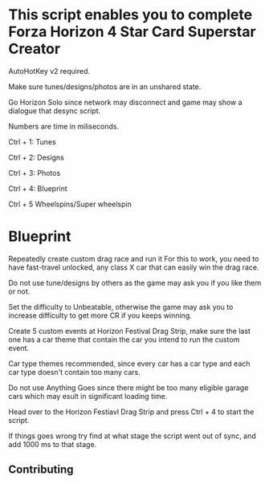 # This script enables you to complete Forza Horizon 4 Star Card Superstar Creator
AutoHotKey v2 required. 

Make sure tunes/designs/photos are in an unshared state. 

Go Horizon Solo since network may disconnect and game may show a dialogue that desync script.

Numbers are time in miliseconds.



Ctrl + 1: Tunes

Ctrl + 2: Designs

Ctrl + 3: Photos

Ctrl + 4: Blueprint

Ctrl + 5 Wheelspins/Super wheelspin

# Blueprint
Repeatedly create custom drag race and run it
For this to work, you need to have fast-travel unlocked, any class X car that can easily win the drag race.


Do not use tune/designs by others as the game may ask you if you like them or not.


Set the difficulty to Unbeatable, otherwise the game may ask you to increase difficulty to get more CR if you keeps winning. 

Create 5 custom events at Horizon Festival Drag Strip, make sure the last one has a car theme that contain the car you intend to run the custom event. 

Car type themes recommended, since every car has a car type and each car type doesn't contain too many cars. 

Do not use Anything Goes since there might be too many eligible garage cars which may esult in significant loading time.


Head over to the Horizon Festiavl Drag Strip and press Ctrl + 4 to start the script.


If things goes wrong try find at what stage the script went out of sync, and add 1000 ms to that stage.

## Contributing
